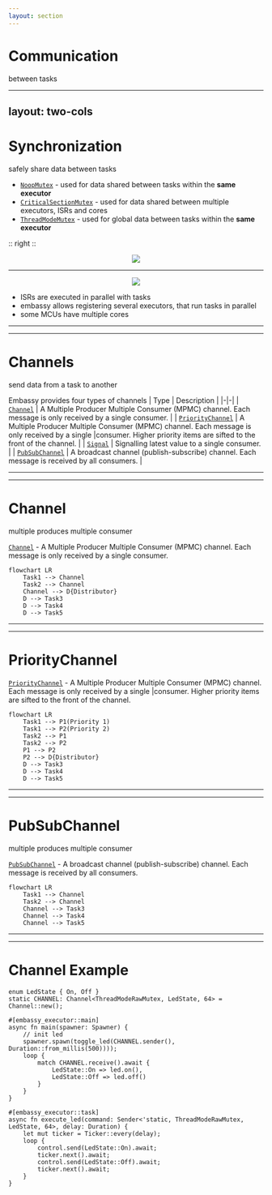 ```yaml
---
layout: section
---
```

# Communication
between tasks

---
layout: two-cols
---
# Synchronization
safely share data between tasks

- [`NoopMutex`](https://docs.embassy.dev/embassy-sync/git/default/blocking_mutex/type.NoopMutex.html) - used for data shared between tasks within the **same executor** 
- [`CriticalSectionMutex`](https://docs.embassy.dev/embassy-sync/git/default/blocking_mutex/type.CriticalSectionMutex.html) - used for data shared between multiple executors, ISRs and cores 
- [`ThreadModeMutex`](https://docs.embassy.dev/embassy-sync/git/default/blocking_mutex/struct.ThreadModeMutex.html) - used for global data between tasks within the **same executor** 

:: right ::

<div align="center">
<img src="/executor/executor.svg" class="rounded">
</div>

<hr>

<div align="center">
<img src="/executor/executor.svg" class="rounded">
</div>

- ISRs are executed in parallel with tasks
- embassy allows registering several executors, that run tasks in parallel
- some MCUs have multiple cores

---
---
# Channels
send data from a task to another

Embassy provides four types of channels 
| Type | Description |
|-|-|
| [`Channel`](https://docs.embassy.dev/embassy-sync/git/default/channel/struct.Channel.html) | A Multiple Producer Multiple Consumer (MPMC) channel. Each message is only received by a single consumer. |
| [`PriorityChannel`](https://docs.embassy.dev/embassy-sync/git/default/priority_channel/struct.PriorityChannel.html) | A Multiple Producer Multiple Consumer (MPMC) channel. Each message is only received by a single |consumer. Higher priority items are sifted to the front of the channel. |
| [`Signal`](https://docs.embassy.dev/embassy-sync/git/default/pubsub/struct.PubSubChannel.html) | Signalling latest value to a single consumer. |
| [`PubSubChannel`](https://docs.embassy.dev/embassy-sync/git/default/signal/struct.Signal.html) | A broadcast channel (publish-subscribe) channel. Each message is received by all consumers. |

---
---
# Channel
multiple produces multiple consumer

[`Channel`](https://docs.embassy.dev/embassy-sync/git/default/channel/struct.Channel.html) - A Multiple Producer Multiple Consumer (MPMC) channel. Each message is only received by a single consumer.

```mermaid
flowchart LR
    Task1 --> Channel
    Task2 --> Channel
    Channel --> D{Distributor}
    D --> Task3
    D --> Task4
    D --> Task5
```

---
---
# PriorityChannel

[`PriorityChannel`](https://docs.embassy.dev/embassy-sync/git/default/priority_channel/struct.PriorityChannel.html) - A Multiple Producer Multiple Consumer (MPMC) channel. Each message is only received by a single |consumer. Higher priority items are sifted to the front of the channel. 

```mermaid
flowchart LR
    Task1 --> P1(Priority 1)
    Task1 --> P2(Priority 2)
    Task2 --> P1
    Task2 --> P2
    P1 --> P2
    P2 --> D{Distributor}
    D --> Task3
    D --> Task4
    D --> Task5
```

---
---
# PubSubChannel
multiple produces multiple consumer

[`PubSubChannel`](https://docs.embassy.dev/embassy-sync/git/default/signal/struct.Signal.html) - A broadcast channel (publish-subscribe) channel. Each message is received by all consumers.

```mermaid
flowchart LR
    Task1 --> Channel
    Task2 --> Channel
    Channel --> Task3
    Channel --> Task4
    Channel --> Task5
```

---
---
# Channel Example

```rust{all|1|2|5,7,14,17-25|5,8-14}
enum LedState { On, Off }
static CHANNEL: Channel<ThreadModeRawMutex, LedState, 64> = Channel::new();

#[embassy_executor::main]
async fn main(spawner: Spawner) {
    // init led
    spawner.spawn(toggle_led(CHANNEL.sender(), Duration::from_millis(500))));
    loop {
        match CHANNEL.receive().await {
            LedState::On => led.on(),
            LedState::Off => led.off()
        }
    }
}

#[embassy_executor::task]
async fn execute_led(command: Sender<'static, ThreadModeRawMutex, LedState, 64>, delay: Duration) {
    let mut ticker = Ticker::every(delay);
    loop {
        control.send(LedState::On).await;
        ticker.next().await;
        control.send(LedState::Off).await;
        ticker.next().await;
    }
}
```